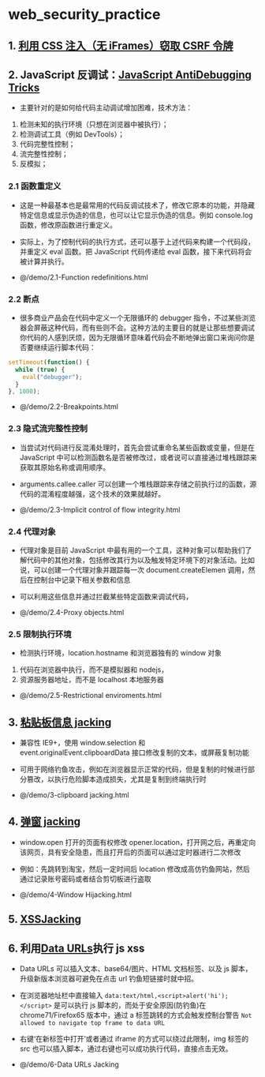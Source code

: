 # web_security_practice

## 1. [利用 CSS 注入（无 iFrames）窃取 CSRF 令牌](http://www.freebuf.com/articles/web/162687.html)

## 2. JavaScript 反调试：[JavaScript AntiDebugging Tricks](www.freebuf.com/articles/system/163579.html)

- 主要针对的是如何给代码主动调试增加困难，技术方法：

1. 检测未知的执行环境（只想在浏览器中被执行）；
2. 检测调试工具（例如 DevTools）；
3. 代码完整性控制；
4. 流完整性控制；
5. 反模拟；

### 2.1 函数重定义

- 这是一种最基本也是最常用的代码反调试技术了，修改它原本的功能，并隐藏特定信息或显示伪造的信息，也可以让它显示伪造的信息。例如 console.log 函数，修改原函数进行重定义。

- 实际上，为了控制代码的执行方式，还可以基于上述代码来构建一个代码段，并重定义 eval 函数。把 JavaScript 代码传递给 eval 函数，接下来代码将会被计算并执行。

- @/demo/2.1-Function redefinitions.html

### 2.2 断点

- 很多商业产品会在代码中定义一个无限循环的 debugger 指令，不过某些浏览器会屏蔽这种代码，而有些则不会。这种方法的主要目的就是让那些想要调试你代码的人感到厌烦，因为无限循环意味着代码会不断地弹出窗口来询问你是否要继续运行脚本代码：

```javascript
setTimeout(function() {
  while (true) {
    eval("debugger");
  }
}, 1000);
```

- @/demo/2.2-Breakpoints.html

### 2.3 隐式流完整性控制

- 当尝试对代码进行反混淆处理时，首先会尝试重命名某些函数或变量，但是在 JavaScript 中可以检测函数名是否被修改过，或者说可以直接通过堆栈跟踪来获取其原始名称或调用顺序。

- arguments.callee.caller 可以创建一个堆栈跟踪来存储之前执行过的函数，源代码的混淆程度越强，这个技术的效果就越好。

- @/demo/2.3-Implicit control of flow integrity.html

### 2.4 代理对象

- 代理对象是目前 JavaScript 中最有用的一个工具，这种对象可以帮助我们了解代码中的其他对象，包括修改其行为以及触发特定环境下的对象活动。比如说，可以创建一个代理对象并跟踪每一次 document.createElemen 调用，然后在控制台中记录下相关参数和信息

- 可以利用这些信息并通过拦截某些特定函数来调试代码，

- @/demo/2.4-Proxy objects.html

### 2.5 限制执行环境

- 检测执行环境，location.hostname 和浏览器独有的 window 对象

1. 代码在浏览器中执行，而不是模拟器和 nodejs，
2. 资源服务器地址，而不是 localhost 本地服务器

- @/demo/2.5-Restrictional enviroments.html

## 3. [粘贴板信息 jacking](https://github.com/dxa4481/Pastejacking)

- 兼容性 IE9+，使用 window.selection 和 event.originalEvent.clipboardData 接口修改复制的文本，或屏蔽复制功能

- 可用于网络钓鱼攻击，例如在浏览器显示正常的代码，但是复制的时候进行部分篡改，以执行危险脚本造成损失，尤其是复制到终端执行时

- @/demo/3-clipboard jacking.html

## 4. [弹窗 jacking](https://github.com/dxa4481/windowHijacking)

- window.open 打开的页面有权修改 opener.location，打开网之后，再重定向该网页，具有安全隐患，而且打开后的页面可以通过定时器进行二次修改

- 例如：先跳转到淘宝，然后一定时间后 location 修改成高仿钓鱼网站，然后通过记录账号密码或者结合剪切板进行盗取

- @/demo/4-Window Hijacking.html

## 5. [XSSJacking](https://github.com/dxa4481/XSSJacking)

## 6. 利用[Data URLs](https://developer.mozilla.org/en-US/docs/Web/HTTP/Basics_of_HTTP/Data_URIs)执行 js xss

- Data URLs 可以插入文本、base64/图片、HTML 文档标签、以及 js 脚本，升级新版本浏览器可避免在点击 url 钓鱼短链接时就中招。

- 在浏览器地址栏中直接输入 `data:text/html,<script>alert('hi');</script>` 是可以执行 js 脚本的，而处于安全原因(防钓鱼)在 chrome71/Firefox65 版本中，通过 a 标签跳转的方式会触发控制台警告 `Not allowed to navigate top frame to data URL`

- 右键‘在新标签中打开’或者通过 iframe 的方式可以绕过此限制，img 标签的 src 也可以插入脚本，通过右键也可以成功执行代码，直接点击无效。

- @/demo/6-Data URLs Jacking
